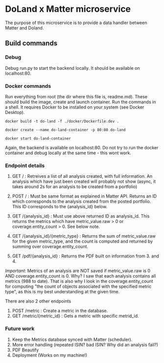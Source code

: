 # DoLand x Matter microservice
The purpose of this microservice is to provide a data handler between Matter and Doland.

## Build commands

### Debug
Debug run.py to start the backend locally. It should be available on localhost:80.

### Docker commands
Run everything from root (the dir where this file is, readme.md). These should build the image, create and launch container. Run the commands in a shell. It requires Docker to be installed on your system (see Docker Desktop).


```
docker build -t do-land -f ./docker/Dockerfile.dev .
```


```
docker create --name do-land-container -p 80:80 do-land
```


```
docker start do-land-container
```

Again, the backend is available on localhost:80. Do not try to run the docker container and debug locally at the same time - this wont work.


### Endpoint details
1. GET / : Retreives a list of all analysis created, with full information. An analysis which have just been created will probably not show (async, it takes around 2s for an analysis to be created from a portfolio)

2. POST / : Must be same format as explained in Matter API. Returns an ID which corresponds to the analysis created from the posted portfolio. This ID corresponds to the {analysis_id} below.

3. GET /{analysis_id} : Must use above returned ID as analysis_id. This returns the metrics which have metric_value.raw > 0 or coverage.entity_count > 0. See below note.

4. GET /{analysis_id}/{metric_type} : Returns the sum of metric_value.raw for the given metric_type, and the count is computed and returned by summing over coverage.entity_count. 

5. GET /pdf/{analysis_id} : Returns the PDF built on information from 3. and 4.

*Important*: Metrics of an analysis are NOT saved if metric_value.raw is 0 AND coverage.entity_count is 0. Why? I saw that each analysis contains all metrics (988 to date). That is also why I look in the coverage.entity_count for computing "the count of objects associated with the specified metric type", as this is my best understanding at the given time.
 
 There are also 2 other endpoints
 1. POST /metric : Create a metric in the database.
 2. GET /metric/{metric_id} : Gets a metric with specific metrid_id.

### Future work

1. Keep the Metrics database synced with Matter (scheduler).
2. More error handling (repeated ISIN? bad ISIN? Why did an analysis fail?)
3. PDF Beautify
4. Deployment (Works on my machine!)